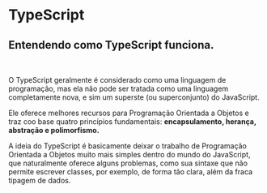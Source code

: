 # TypeScript
<h2>Entendendo como TypeScript funciona.</h2>  <br>

O TypeScript geralmente é considerado como uma linguagem de programação, mas ela não pode ser tratada como uma linguagem completamente nova, e sim um superste (ou superconjunto) do JavaScript. <br>

Ele oferece melhores recursos para Programação Orientada a Objetos e traz coo base quatro princípios fundamentais: <strong>encapsulamento, herança, abstração e polimorfismo.</strong> <br>

A ideia do TypeScript é basicamente deixar o trabalho de Programação Orientada a Objetos muito mais simples dentro do mundo do JavaScript, que naturalmente oferece alguns problemas, como sua sintaxe que não permite escrever classes, por exemplo, de forma tão clara, além da fraca tipagem de dados.
